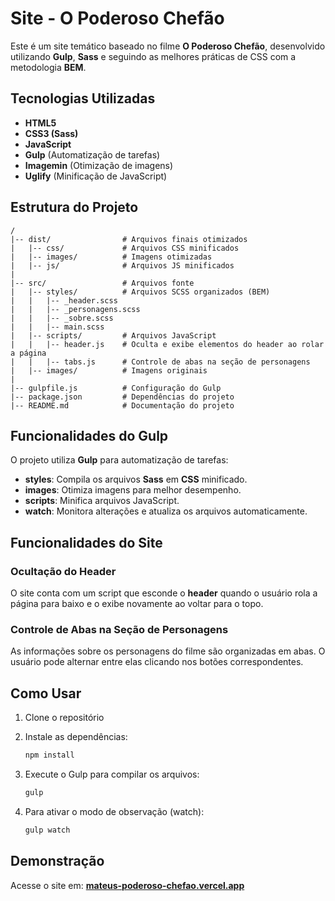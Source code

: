 # Site - O Poderoso Chefão

Este é um site temático baseado no filme **O Poderoso Chefão**, desenvolvido utilizando **Gulp**, **Sass** e seguindo as melhores práticas de CSS com a metodologia **BEM**.

## Tecnologias Utilizadas

- **HTML5**
- **CSS3 (Sass)**
- **JavaScript**
- **Gulp** (Automatização de tarefas)
- **Imagemin** (Otimização de imagens)
- **Uglify** (Minificação de JavaScript)

## Estrutura do Projeto

```
/
|-- dist/                # Arquivos finais otimizados
|   |-- css/             # Arquivos CSS minificados
|   |-- images/          # Imagens otimizadas
|   |-- js/              # Arquivos JS minificados
|
|-- src/                 # Arquivos fonte
|   |-- styles/          # Arquivos SCSS organizados (BEM)
|   |   |-- _header.scss
|   |   |-- _personagens.scss
|   |   |-- _sobre.scss
|   |   |-- main.scss
|   |-- scripts/         # Arquivos JavaScript
|   |   |-- header.js    # Oculta e exibe elementos do header ao rolar a página
|   |   |-- tabs.js      # Controle de abas na seção de personagens
|   |-- images/          # Imagens originais
|
|-- gulpfile.js          # Configuração do Gulp
|-- package.json         # Dependências do projeto
|-- README.md            # Documentação do projeto
```

## Funcionalidades do Gulp

O projeto utiliza **Gulp** para automatização de tarefas:

- **styles**: Compila os arquivos **Sass** em **CSS** minificado.
- **images**: Otimiza imagens para melhor desempenho.
- **scripts**: Minifica arquivos JavaScript.
- **watch**: Monitora alterações e atualiza os arquivos automaticamente.

## Funcionalidades do Site

### Ocultação do Header
O site conta com um script que esconde o **header** quando o usuário rola a página para baixo e o exibe novamente ao voltar para o topo.

### Controle de Abas na Seção de Personagens
As informações sobre os personagens do filme são organizadas em abas. O usuário pode alternar entre elas clicando nos botões correspondentes.

## Como Usar

1. Clone o repositório

2. Instale as dependências:
   ```sh
   npm install
   ```

3. Execute o Gulp para compilar os arquivos:
   ```sh
   gulp
   ```

4. Para ativar o modo de observação (watch):
   ```sh
   gulp watch
   ```

## Demonstração

Acesse o site em: **[mateus-poderoso-chefao.vercel.app](https://mateus-poderoso-chefao.vercel.app)**
